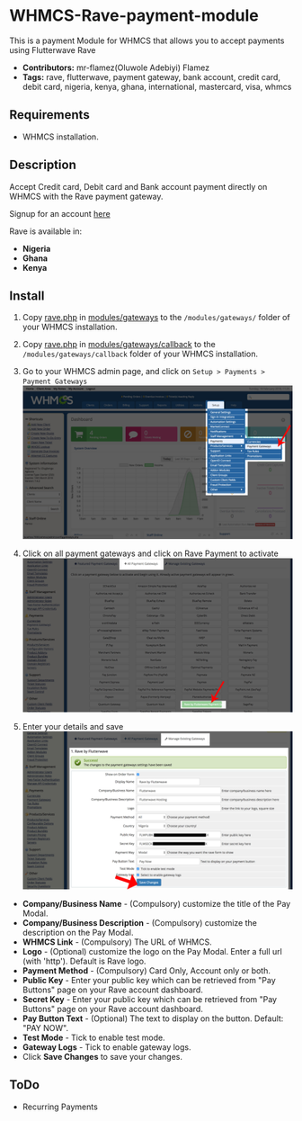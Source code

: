 # WHMCS-Rave-payment-module
This is a payment Module for WHMCS that allows you to accept payments using Flutterwave Rave
 - **Contributors:** mr-flamez(Oluwole Adebiyi) Flamez
 - **Tags:** rave, flutterwave, payment gateway, bank account, credit card, debit card, nigeria, kenya, ghana, international, mastercard, visa, whmcs

## Requirements

- WHMCS installation.

## Description

Accept Credit card, Debit card and Bank account payment directly on WHMCS with the Rave payment gateway.

Signup for an account [here](https://rave.flutterwave.com)

Rave is available in:

* __Nigeria__
* __Ghana__
* __Kenya__


## Install
1. Copy [rave.php](modules/gateways/rave.php?raw=true) in [modules/gateways](modules/gateways) to the `/modules/gateways/` folder of your WHMCS installation.

2. Copy [rave.php](modules/gateways/callback/rave.php?raw=true) in [modules/gateways/callback](modules/gateways/callback) to the `/modules/gateways/callback` folder of your WHMCS installation.

3. Go to your WHMCS admin page, and click on `Setup > Payments > Payment Gateways`
![Rave Installation Screenshot](https://raw.githubusercontent.com/kingflamez/WHMCS-Rave-payment-module/master/img/admin.jpg)

4. Click on all payment gateways and click on Rave Payment to activate
![Rave Installation Screenshot](https://raw.githubusercontent.com/kingflamez/WHMCS-Rave-payment-module/master/img/rave.jpg)

5. Enter your details and save
![Rave Installation Screenshot](https://raw.githubusercontent.com/kingflamez/WHMCS-Rave-payment-module/master/img/settings.jpg)

* __Company/Business Name__ - (Compulsory) customize the title of the Pay Modal.
* __Company/Business Description__ - (Compulsory) customize the description on the Pay Modal.
* __WHMCS Link__ - (Compulsory) The URL of WHMCS.
* __Logo__ - (Optional) customize the logo on the Pay Modal. Enter a full url (with 'http'). Default is Rave logo.
* __Payment Method__ - (Compulsory) Card Only, Account only or both. 
* __Public Key__ - Enter your public key which can be retrieved from "Pay Buttons" page on your Rave account dashboard.
* __Secret Key__ - Enter your public key which can be retrieved from "Pay Buttons" page on your Rave account dashboard.
* __Pay Button Text__ - (Optional) The text to display on the button. Default: "PAY NOW".
* __Test Mode__ - Tick to enable test mode.
* __Gateway Logs__ - Tick to enable gateway logs.
* Click __Save Changes__ to save your changes.

## ToDo
- Recurring Payments

